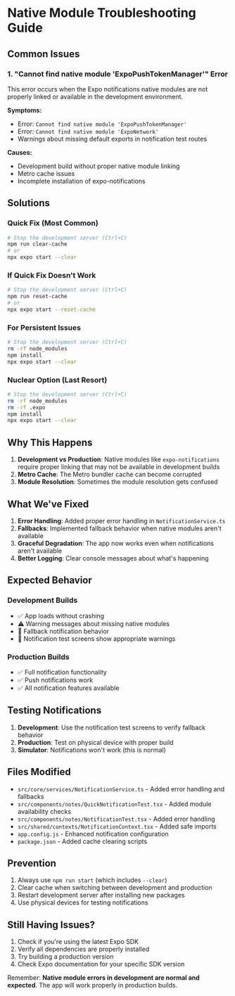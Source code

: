 # Native Module Troubleshooting Guide

## Common Issues

### 1. "Cannot find native module 'ExpoPushTokenManager'" Error

This error occurs when the Expo notifications native modules are not properly linked or available in the development environment.

**Symptoms:**
- Error: `Cannot find native module 'ExpoPushTokenManager'`
- Error: `Cannot find native module 'ExpoNetwork'`
- Warnings about missing default exports in notification test routes

**Causes:**
- Development build without proper native module linking
- Metro cache issues
- Incomplete installation of expo-notifications

## Solutions

### Quick Fix (Most Common)
```bash
# Stop the development server (Ctrl+C)
npm run clear-cache
# or
npx expo start --clear
```

### If Quick Fix Doesn't Work
```bash
# Stop the development server (Ctrl+C)
npm run reset-cache
# or
npx expo start --reset-cache
```

### For Persistent Issues
```bash
# Stop the development server (Ctrl+C)
rm -rf node_modules
npm install
npx expo start --clear
```

### Nuclear Option (Last Resort)
```bash
# Stop the development server (Ctrl+C)
rm -rf node_modules
rm -rf .expo
npm install
npx expo start --clear
```

## Why This Happens

1. **Development vs Production**: Native modules like `expo-notifications` require proper linking that may not be available in development builds
2. **Metro Cache**: The Metro bundler cache can become corrupted
3. **Module Resolution**: Sometimes the module resolution gets confused

## What We've Fixed

1. **Error Handling**: Added proper error handling in `NotificationService.ts`
2. **Fallbacks**: Implemented fallback behavior when native modules aren't available
3. **Graceful Degradation**: The app now works even when notifications aren't available
4. **Better Logging**: Clear console messages about what's happening

## Expected Behavior

### Development Builds
- ✅ App loads without crashing
- ⚠️ Warning messages about missing native modules
- 📱 Fallback notification behavior
- 🔔 Notification test screens show appropriate warnings

### Production Builds
- ✅ Full notification functionality
- ✅ Push notifications work
- ✅ All notification features available

## Testing Notifications

1. **Development**: Use the notification test screens to verify fallback behavior
2. **Production**: Test on physical device with proper build
3. **Simulator**: Notifications won't work (this is normal)

## Files Modified

- `src/core/services/NotificationService.ts` - Added error handling and fallbacks
- `src/components/notes/QuickNotificationTest.tsx` - Added module availability checks
- `src/components/notes/NotificationTest.tsx` - Added error handling
- `src/shared/contexts/NotificationContext.tsx` - Added safe imports
- `app.config.js` - Enhanced notification configuration
- `package.json` - Added cache clearing scripts

## Prevention

1. Always use `npm run start` (which includes `--clear`)
2. Clear cache when switching between development and production
3. Restart development server after installing new packages
4. Use physical devices for testing notifications

## Still Having Issues?

1. Check if you're using the latest Expo SDK
2. Verify all dependencies are properly installed
3. Try building a production version
4. Check Expo documentation for your specific SDK version

Remember: **Native module errors in development are normal and expected**. The app will work properly in production builds.
